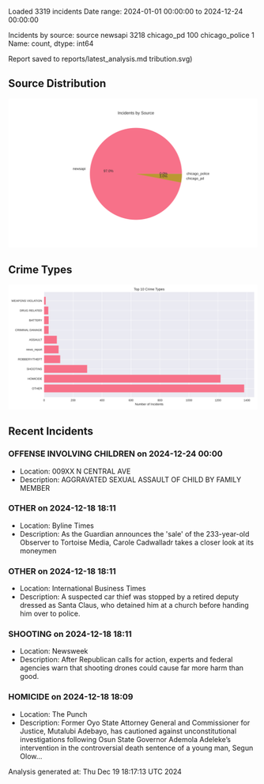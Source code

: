 
Loaded 3319 incidents
Date range: 2024-01-01 00:00:00 to 2024-12-24 00:00:00

Incidents by source:
source
newsapi           3218
chicago_pd         100
chicago_police       1
Name: count, dtype: int64

Report saved to reports/latest_analysis.md
tribution.svg)

## Source Distribution
![Source Distribution](images/source_distribution.svg)

## Crime Types
![Crime Types](images/crime_types.svg)

## Recent Incidents

### OFFENSE INVOLVING CHILDREN on 2024-12-24 00:00
- Location: 009XX N CENTRAL AVE
- Description: AGGRAVATED SEXUAL ASSAULT OF CHILD BY FAMILY MEMBER


### OTHER on 2024-12-18 18:11
- Location: Byline Times
- Description: As the Guardian announces the 'sale' of the 233-year-old Observer to Tortoise Media, Carole Cadwalladr takes a closer look at its moneymen


### OTHER on 2024-12-18 18:11
- Location: International Business Times
- Description: A suspected car thief was stopped by a retired deputy dressed as Santa Claus, who detained him at a church before handing him over to police.


### SHOOTING on 2024-12-18 18:11
- Location: Newsweek
- Description: After Republican calls for action, experts and federal agencies warn that shooting drones could cause far more harm than good.


### HOMICIDE on 2024-12-18 18:09
- Location: The Punch
- Description: Former Oyo State Attorney General and Commissioner for Justice, Mutalubi Adebayo, has cautioned against unconstitutional investigations following Osun State Governor Ademola Adeleke’s intervention in the controversial death sentence of a young man, Segun Olow…

Analysis generated at: Thu Dec 19 18:17:13 UTC 2024
